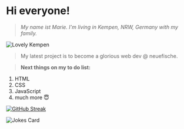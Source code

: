 # **Hi everyone!**


>*My name ist Marie. I'm living in Kempen, NRW, Germany with my family.*


![Lovely Kempen](https://niederrhein-tourismus.de/wp-content/uploads/2016/12/Peterstra%C3%9Fe-683x1024.jpg)

>My latest project is to become a glorious web dev @ neuefische. 

>**Next things on my to do list:**
1. HTML
2. CSS
3. JavaScript
4. much more 😇

[![GitHub Streak](https://streak-stats.demolab.com/?user=marielngr)](https://git.io/streak-stats)

<!-- Markdown -->

![Jokes Card](https://readme-jokes.vercel.app/api)
